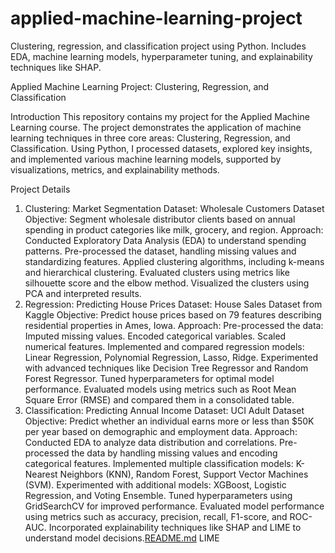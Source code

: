 # applied-machine-learning-project
Clustering, regression, and classification project using Python. Includes EDA, machine learning models, hyperparameter tuning, and explainability techniques like SHAP.

Applied Machine Learning Project: Clustering, Regression, and Classification

Introduction
This repository contains my project for the Applied Machine Learning course. The project demonstrates the application of machine learning techniques in three core areas: Clustering, Regression, and Classification. Using Python, I processed datasets, explored key insights, and implemented various machine learning models, supported by visualizations, metrics, and explainability methods.

Project Details
1. Clustering: Market Segmentation
Dataset: Wholesale Customers Dataset
Objective: Segment wholesale distributor clients based on annual spending in product categories like milk, grocery, and region.
Approach:
Conducted Exploratory Data Analysis (EDA) to understand spending patterns.
Pre-processed the dataset, handling missing values and standardizing features.
Applied clustering algorithms, including k-means and hierarchical clustering.
Evaluated clusters using metrics like silhouette score and the elbow method.
Visualized the clusters using PCA and interpreted results.
2. Regression: Predicting House Prices
Dataset: House Sales Dataset from Kaggle
Objective: Predict house prices based on 79 features describing residential properties in Ames, Iowa.
Approach:
Pre-processed the data:
Imputed missing values.
Encoded categorical variables.
Scaled numerical features.
Implemented and compared regression models:
Linear Regression, Polynomial Regression, Lasso, Ridge.
Experimented with advanced techniques like Decision Tree Regressor and Random Forest Regressor.
Tuned hyperparameters for optimal model performance.
Evaluated models using metrics such as Root Mean Square Error (RMSE) and compared them in a consolidated table.
3. Classification: Predicting Annual Income
Dataset: UCI Adult Dataset
Objective: Predict whether an individual earns more or less than $50K per year based on demographic and employment data.
Approach:
Conducted EDA to analyze data distribution and correlations.
Pre-processed the data by handling missing values and encoding categorical features.
Implemented multiple classification models:
K-Nearest Neighbors (KNN), Random Forest, Support Vector Machines (SVM).
Experimented with additional models: XGBoost, Logistic Regression, and Voting Ensemble.
Tuned hyperparameters using GridSearchCV for improved performance.
Evaluated model performance using metrics such as accuracy, precision, recall, F1-score, and ROC-AUC.
Incorporated explainability techniques like SHAP and LIME to understand model decisions.[README.md](https://github.com/user-attachments/files/17966167/README.md)
 LIME
